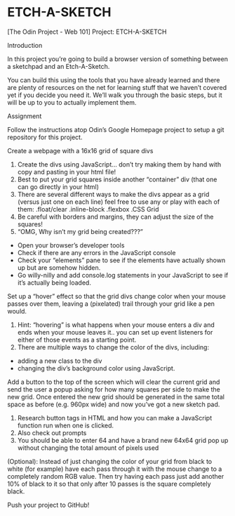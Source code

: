 # ETCH-A-SKETCH
[The Odin Project - Web 101] Project: ETCH-A-SKETCH

Introduction

In this project you’re going to build a browser version of something between a sketchpad and an Etch-A-Sketch.

You can build this using the tools that you have already learned and there are plenty of resources on the net for learning stuff that we haven’t covered yet if you decide you need it. We’ll walk you through the basic steps, but it will be up to you to actually implement them.

Assignment

Follow the instructions atop Odin’s Google Homepage project to setup a git repository for this project.

Create a webpage with a 16x16 grid of square divs
1. Create the divs using JavaScript… don’t try making them by hand with copy and pasting in your html file!
2. Best to put your grid squares inside another “container” div (that one can go directly in your html)
3. There are several different ways to make the divs appear as a grid (versus just one on each line) feel free to use any or play with each of them:
    .float/clear
    .inline-block
    .flexbox
    .CSS Grid    
4. Be careful with borders and margins, they can adjust the size of the squares!
5. “OMG, Why isn’t my grid being created???”
- Open your browser’s developer tools
- Check if there are any errors in the JavaScript console
- Check your “elements” pane to see if the elements have actually shown up but are somehow hidden.
- Go willy-nilly and add console.log statements in your JavaScript to see if it’s actually being loaded.

Set up a “hover” effect so that the grid divs change color when your mouse passes over them, leaving a (pixelated) trail through your grid like a pen would.
1. Hint: “hovering” is what happens when your mouse enters a div and ends when your mouse leaves it.. you can set up event listeners for either of those events as a starting point.
2. There are multiple ways to change the color of the divs, including:
- adding a new class to the div
- changing the div’s background color using JavaScript.

Add a button to the top of the screen which will clear the current grid and send the user a popup asking for how many squares per side to make the new grid. Once entered the new grid should be generated in the same total space as before (e.g. 960px wide) and now you’ve got a new sketch pad.
1. Research button tags in HTML and how you can make a JavaScript function run when one is clicked.
2. Also check out prompts
4. You should be able to enter 64 and have a brand new 64x64 grid pop up without changing the total amount of pixels used

(Optional): Instead of just changing the color of your grid from black to white (for example) have each pass through it with the mouse change to a completely random RGB value. Then try having each pass just add another 10% of black to it so that only after 10 passes is the square completely black.

Push your project to GitHub!
